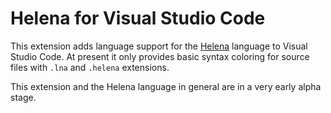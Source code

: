 # Helena for Visual Studio Code

This extension adds language support for the [Helena] language to Visual Studio
Code. At present it only provides basic syntax coloring for source files with
`.lna` and `.helena` extensions.

This extension and the Helena language in general are in a very early alpha stage.

[helena]: https://github.com/fredericbonnet/helena
